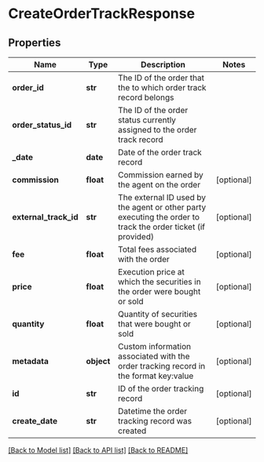 # CreateOrderTrackResponse

## Properties
Name | Type | Description | Notes
------------ | ------------- | ------------- | -------------
**order_id** | **str** | The ID of the order that the to which order track record belongs | 
**order_status_id** | **str** | The ID of the order status currently assigned to the order track record | 
**_date** | **date** | Date of the order track record | 
**commission** | **float** | Commission earned by the agent on the order | [optional] 
**external_track_id** | **str** | The external ID used by the agent or other party executing the order to track the order ticket (if provided) | [optional] 
**fee** | **float** | Total fees associated with the order | [optional] 
**price** | **float** | Execution price at which the securities in the order were bought or sold | [optional] 
**quantity** | **float** | Quantity of securities that were bought or sold | [optional] 
**metadata** | **object** | Custom information associated with the order tracking record in the format key:value | [optional] 
**id** | **str** | ID of the order tracking record | [optional] 
**create_date** | **str** | Datetime the order tracking record was created | [optional] 

[[Back to Model list]](../README.md#documentation-for-models) [[Back to API list]](../README.md#documentation-for-api-endpoints) [[Back to README]](../README.md)



